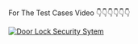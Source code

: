 For The Test Cases Video 👇👇👇👇👇👇

[![Door Lock Security Sytem](https://img.youtube.com/vi/HdPyn33VpY0/0.jpg)](https://www.youtube.com/watch?v=HdPyn33VpY0)

